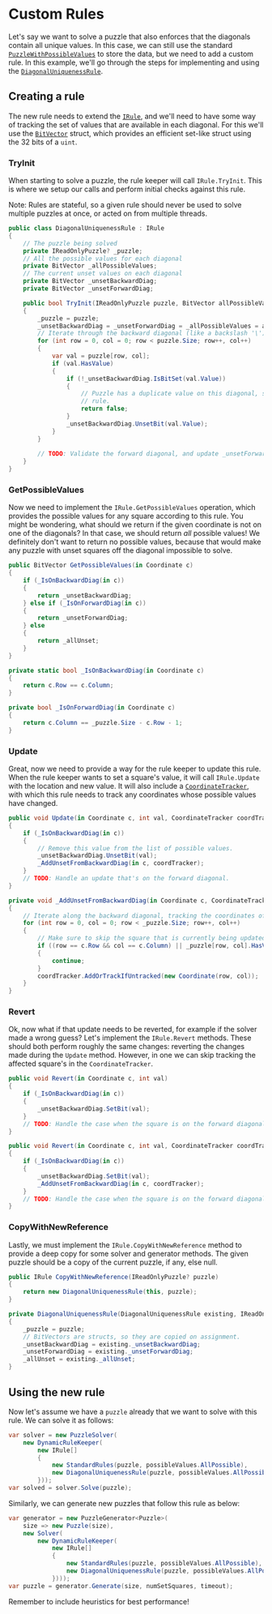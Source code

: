 # Custom Rules

Let's say we want to solve a puzzle that also enforces that the diagonals contain all unique
values. In this case, we can still use the standard
[`PuzzleWithPossibleValues`](xref:SudokuSpice.RuleBased.PuzzleWithPossibleValues) to store the data,
but we need to add a custom rule. In this example, we'll go through the steps for implementing and
using the [`DiagonalUniquenessRule`](xref:SudokuSpice.RuleBased.Rules.DiagonalUniquenessRule).

## Creating a rule

The new rule needs to extend the [`IRule`](xref:SudokuSpice.RuleBased.Rules.IRule), and we'll
need to have some way of tracking the set of values that are available in each diagonal. For this
we'll use the [`BitVector`](xref:SudokuSpice.BitVector) struct, which provides an
efficient set-like struct using the 32 bits of a `uint`.

### TryInit

When starting to solve a puzzle, the rule keeper will call `IRule.TryInit`. This is where we
setup our calls and perform initial checks against this rule.

Note: Rules are stateful, so a given rule should never be used to solve multiple puzzles at once,
or acted on from multiple threads.

```csharp
public class DiagonalUniquenessRule : IRule
{
    // The puzzle being solved
    private IReadOnlyPuzzle? _puzzle;
    // All the possible values for each diagonal
    private BitVector _allPossibleValues;
    // The current unset values on each diagonal
    private BitVector _unsetBackwardDiag;
    private BitVector _unsetForwardDiag;

    public bool TryInit(IReadOnlyPuzzle puzzle, BitVector allPossibleValues)
    {
        _puzzle = puzzle;
        _unsetBackwardDiag = _unsetForwardDiag = _allPossibleValues = allPossibleValues;
        // Iterate through the backward diagonal (like a backslash '\')
        for (int row = 0, col = 0; row < puzzle.Size; row++, col++)
        {
            var val = puzzle[row, col];
            if (val.HasValue)
            {
                if (!_unsetBackwardDiag.IsBitSet(val.Value))
                {
                    // Puzzle has a duplicate value on this diagonal, so it already violates the
                    // rule.
                    return false;
                }
                _unsetBackwardDiag.UnsetBit(val.Value);
            }
        }
        
        // TODO: Validate the forward diagonal, and update _unsetForwardDiag accordingly.
    }
}
```

### GetPossibleValues

Now we need to implement the `IRule.GetPossibleValues` operation, which provides the possible
values for any square according to this rule. You might be wondering, what should we return if the
given coordinate is not on one of the diagonals? In that case, we should return *all* possible
values! We definitely don't want to return no possible values, because that would make any puzzle
with unset squares off the diagonal impossible to solve.

```csharp
public BitVector GetPossibleValues(in Coordinate c)
{
    if (_IsOnBackwardDiag(in c))
    {
        return _unsetBackwardDiag;
    } else if (_IsOnForwardDiag(in c))
    {
        return _unsetForwardDiag;
    } else
    {
        return _allUnset;
    }
}

private static bool _IsOnBackwardDiag(in Coordinate c)
{
    return c.Row == c.Column;
}

private bool _IsOnForwardDiag(in Coordinate c)
{
    return c.Column == _puzzle.Size - c.Row - 1;
}
```

### Update

Great, now we need to provide a way for the rule keeper to update this rule. When the rule keeper
wants to set a square's value, it will call `IRule.Update` with the location and new value.
It will also include a [`CoordinateTracker`](xref:SudokuSpice.CoordinateTracker), with which
this rule needs to track any coordinates whose possible values have changed.

```csharp
public void Update(in Coordinate c, int val, CoordinateTracker coordTracker)
{
    if (_IsOnBackwardDiag(in c))
    {
        // Remove this value from the list of possible values.
        _unsetBackwardDiag.UnsetBit(val);
        _AddUnsetFromBackwardDiag(in c, coordTracker);
    }
    // TODO: Handle an update that's on the forward diagonal.
}

private void _AddUnsetFromBackwardDiag(in Coordinate c, CoordinateTracker coordTracker)
{
    // Iterate along the backward diagonal, tracking the coordinates of any unset squares.
    for (int row = 0, col = 0; row < _puzzle.Size; row++, col++)
    {
        // Make sure to skip the square that is currently being updated! Its value is still unset.
        if ((row == c.Row && col == c.Column) || _puzzle[row, col].HasValue)
        {
            continue;
        }
        coordTracker.AddOrTrackIfUntracked(new Coordinate(row, col));
    }
}
```

### Revert

Ok, now what if that update needs to be reverted, for example if the solver made a wrong guess?
Let's implement the `IRule.Revert` methods. These should both perform roughly the same
changes: reverting the changes made during the `Update` method. However, in one we can skip
tracking the affected square's in the `CoordinateTracker`.

```csharp
public void Revert(in Coordinate c, int val)
{
    if (_IsOnBackwardDiag(in c))
    {
        _unsetBackwardDiag.SetBit(val);
    }
    // TODO: Handle the case when the square is on the forward diagonal
}

public void Revert(in Coordinate c, int val, CoordinateTracker coordTracker)
{
    if (_IsOnBackwardDiag(in c))
    {
        _unsetBackwardDiag.SetBit(val);
        _AddUnsetFromBackwardDiag(in c, coordTracker);
    }
    // TODO: Handle the case when the square is on the forward diagonal
}
```

### CopyWithNewReference

Lastly, we must implement the `IRule.CopyWithNewReference` method to provide a deep copy for
some solver and generator methods. The given puzzle should be a copy of the current puzzle, if any,
else null.

```csharp
public IRule CopyWithNewReference(IReadOnlyPuzzle? puzzle)
{
    return new DiagonalUniquenessRule(this, puzzle);
}

private DiagonalUniquenessRule(DiagonalUniquenessRule existing, IReadOnlyPuzzle? puzzle)
{
    _puzzle = puzzle;
    // BitVectors are structs, so they are copied on assignment.
    _unsetBackwardDiag = existing._unsetBackwardDiag;
    _unsetForwardDiag = existing._unsetForwardDiag;
    _allUnset = existing._allUnset;
}
```

## Using the new rule

Now let's assume we have a `puzzle` already that we want to solve with this rule. We can solve it
as follows:

```csharp
var solver = new PuzzleSolver(
    new DynamicRuleKeeper(
        new IRule[]
        {
            new StandardRules(puzzle, possibleValues.AllPossible),
            new DiagonalUniquenessRule(puzzle, possibleValues.AllPossible),
		}));
var solved = solver.Solve(puzzle);
```

Similarly, we can generate new puzzles that follow this rule as below:

```csharp
var generator = new PuzzleGenerator<Puzzle>(
    size => new Puzzle(size),
    new Solver(
		new DynamicRuleKeeper(
			new IRule[]
			{
				new StandardRules(puzzle, possibleValues.AllPossible),
				new DiagonalUniquenessRule(puzzle, possibleValues.AllPossible),
			})));
var puzzle = generator.Generate(size, numSetSquares, timeout);
```

Remember to include heuristics for best performance!